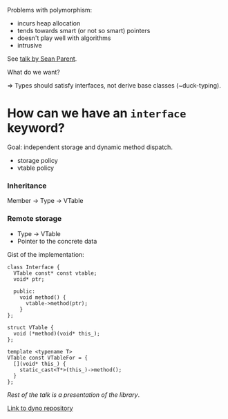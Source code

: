 
Problems with polymorphism:

- incurs heap allocation
- tends towards smart (or not so smart) pointers
- doesn't play well with algorithms
- intrusive

See [talk by Sean Parent](https://youtu.be/QGcVCgEVMJg).

What do we want?

=> Types should satisfy interfaces, not derive base classes (~duck-typing).

# How can we have an `interface` keyword?

Goal: independent storage and dynamic method dispatch.

- storage policy
- vtable policy

### Inheritance

Member -> Type -> VTable

### Remote storage

- Type -> VTable
- Pointer to the concrete data


Gist of the implementation:

    class Interface {
      VTable const* const vtable;
      void* ptr;

      public:
        void method() {
          vtable->method(ptr);
        }
    };

    struct VTable {
      void (*method)(void* this_);
    };

    template <typename T>
    VTable const VTableFor = {
      [](void* this_) {
        static_cast<T*>(this_)->method();
      }
    };

*Rest of the talk is a presentation of the library*.

[Link to dyno repository](https://github.com/ldionne/dyno)
